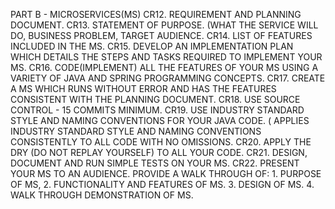PART B - MICROSERVICES(MS)
CR12. REQUIREMENT AND PLANNING DOCUMENT.
CR13. STATEMENT OF PURPOSE. (WHAT THE SERVICE WILL DO, BUSINESS PROBLEM, TARGET AUDIENCE.
CR14. LIST OF FEATURES INCLUDED IN THE MS.
CR15. DEVELOP AN IMPLEMENTATION PLAN WHICH DETAILS THE STEPS AND TASKS REQUIRED TO IMPLEMENT YOUR MS.
CR16. CODE(IMPLEMENT) ALL THE FEATURES OF YOUR MS USING A VARIETY OF JAVA AND SPRING PROGRAMMING CONCEPTS.
CR17. CREATE A MS WHICH RUNS WITHOUT ERROR AND HAS THE FEATURES CONSISTENT WITH THE PLANNING DOCUMENT.
CR18. USE SOURCE CONTROL - 15 COMMITS MINIMUM.
CR19. USE INDUSTRY STANDARD STYLE AND NAMING CONVENTIONS FOR YOUR JAVA CODE. ( APPLIES INDUSTRY STANDARD STYLE AND NAMING CONVENTIONS CONSISTENTLY TO ALL CODE WITH NO OMISSIONS.
CR20. APPLY THE DRY (DO NOT REPLAY YOURSELF) TO ALL YOUR CODE.
CR21. DESIGN, DOCUMENT AND RUN SIMPLE TESTS ON YOUR MS.
CR22. PRESENT YOUR MS TO AN AUDIENCE. PROVIDE A WALK THROUGH OF:
        1. PURPOSE OF MS,
        2. FUNCTIONALITY AND FEATURES OF MS.
        3. DESIGN OF MS.
        4. WALK THROUGH DEMONSTRATION OF MS.
